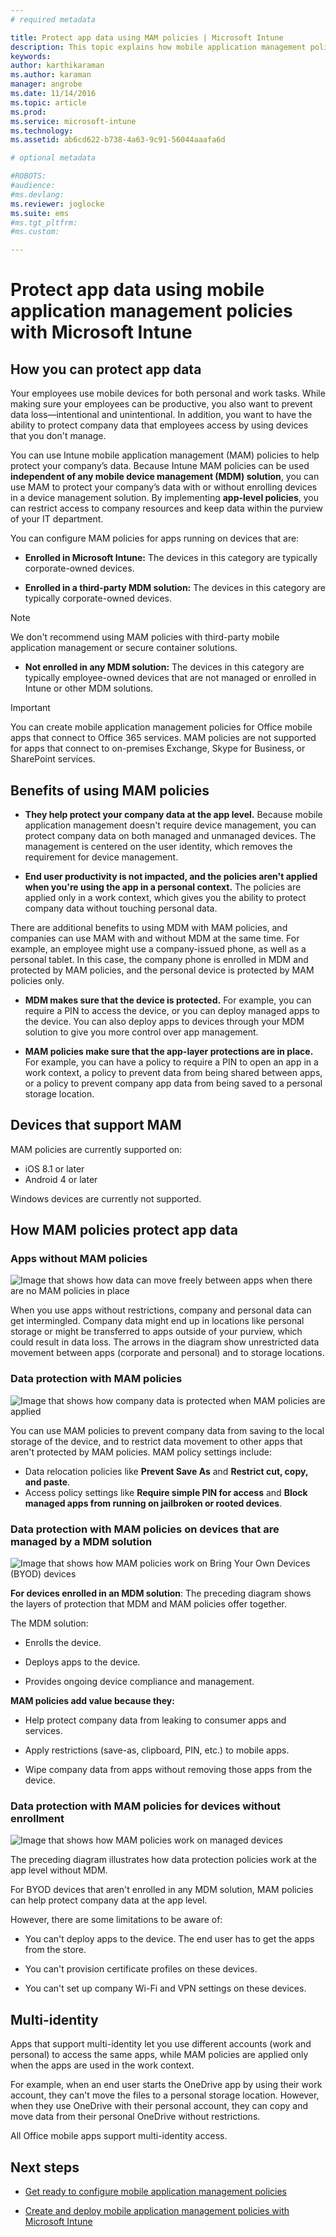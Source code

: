 ```yaml
---
# required metadata

title: Protect app data using MAM policies | Microsoft Intune
description: This topic explains how mobile application management policies can help protect your company data, prevent data loss, and keep personal and work information separate.
keywords:
author: karthikaramanms.author: karaman
manager: angrobe
ms.date: 11/14/2016
ms.topic: article
ms.prod:
ms.service: microsoft-intune
ms.technology:
ms.assetid: ab6cd622-b738-4a63-9c91-56044aaafa6d

# optional metadata

#ROBOTS:
#audience:
#ms.devlang:
ms.reviewer: joglocke
ms.suite: ems
#ms.tgt_pltfrm:
#ms.custom:

---
```


# Protect app data using mobile application management policies with Microsoft Intune

## How you can protect app data
Your employees use mobile devices for both personal and work tasks. While making sure your employees can be productive, you also want to prevent data loss—intentional and unintentional.  In addition, you want to have the ability to protect company data that employees access by using devices that you don't manage.

You can use Intune mobile application management (MAM) policies to help protect your company’s data. Because Intune MAM policies can be used **independent of any mobile device management (MDM) solution**, you can use MAM to protect your company’s data with or without enrolling devices in a device management solution. By implementing **app-level policies**, you can restrict access to company resources and keep data within the purview of your IT department.

You can configure MAM policies for apps running on devices that are:

-   **Enrolled in Microsoft Intune:** The devices in this category are typically corporate-owned devices.

-   **Enrolled in a third-party MDM solution:** The devices in this category are typically corporate-owned devices.

  > [!NOTE]
  > We don't recommend using MAM policies with third-party mobile application management or secure container solutions.

-   **Not enrolled in any MDM solution:** The devices in this category are typically employee-owned devices that are not managed or enrolled in Intune or other MDM solutions.

> [!IMPORTANT]
> You can create mobile application management policies for Office mobile apps that connect to Office 365 services. MAM policies are not supported for apps that connect to on-premises Exchange, Skype for Business, or SharePoint services.

## Benefits of using MAM policies

-   **They help protect your company data at the app level.** Because mobile application management doesn't require device management, you can protect company data on both managed and unmanaged devices. The management is centered on the user identity, which removes the requirement for device management.

-   **End user productivity is not impacted, and the policies aren't applied when you're using the app in a personal context.** The policies are applied only in a work context, which gives you the ability to protect company data without touching personal data.

There are additional benefits to using MDM with MAM policies, and companies can use MAM with and without MDM at the same time. For example, an employee might use a company-issued phone, as well as a personal tablet. In this case, the company phone is enrolled in MDM and protected by MAM policies, and the personal device is protected by MAM policies only.

- **MDM makes sure that the device is protected.** For example, you can require a PIN to access the device, or you can deploy managed apps to the device. You can also deploy apps to devices through your MDM solution to give you more control over app management.

- **MAM policies make sure that the app-layer protections are in place.** For example, you can have a policy to require a PIN to open an app in a work context, a policy to prevent data from being shared between apps, or a policy to prevent company app data from being saved to a personal storage location.

## Devices that support MAM
MAM policies are currently supported on:
-   iOS 8.1 or later
-   Android 4 or later

Windows devices are currently not supported.
##  How MAM policies protect app data

###  Apps without MAM policies

![Image that shows how data can move freely between apps when there are no MAM policies in place](../media/Apps_without_MAM_policies.png)

When you use apps without restrictions, company and personal data can get intermingled. Company data might end up in locations like personal storage or might be transferred to apps outside of your purview, which could result in data loss. The arrows in the diagram show unrestricted data movement between apps (corporate and personal) and to storage locations.

### Data protection with MAM policies

![Image that shows how company data is protected when MAM policies are applied](../media/Apps_with_mobile_app_policies.png)

You can use MAM policies to prevent company data from saving to the local storage of the device, and to restrict data movement to other apps that aren't protected by MAM policies. MAM policy settings include:
- Data relocation policies like
 **Prevent Save As** and **Restrict cut, copy, and paste**.
- Access policy settings like **Require simple PIN for access** and **Block managed apps from running on jailbroken or rooted devices**.

### Data protection with MAM policies on devices that are managed by a MDM solution

![Image that shows how MAM policies work on Bring Your Own Devices (BYOD) devices](../media/MAM_BYOD_November.png)

**For devices enrolled in an MDM solution**: The preceding diagram shows the layers of protection that MDM and MAM policies offer together.

The MDM solution:

-   Enrolls the device.

-   Deploys apps to the device.

-   Provides ongoing device compliance and management.

**MAM policies add value because they:**

-   Help protect company data from leaking to consumer apps and services.

-   Apply restrictions (save-as, clipboard, PIN, etc.) to mobile apps.

-   Wipe company data from apps without removing those apps from the device.


### Data protection with MAM policies for devices without enrollment

![Image that shows how MAM policies work on managed devices](../media/MAM_ManagedDevices_November.png)

The preceding diagram illustrates how data protection policies work at the app level without MDM.

For BYOD devices that aren't enrolled in any MDM solution, MAM policies can help protect company data at the app level.

However, there are some limitations to be aware of:

-   You can't deploy apps to the device. The end user has to get the apps from the store.

-   You can't provision certificate profiles on these devices.

-   You can't set up company Wi-Fi and VPN settings on these devices.


## Multi-identity

Apps that support multi-identity let you use different accounts (work and personal) to access the same apps, while MAM policies are applied only when the apps are used in the work context.  

For example, when an end user starts the OneDrive app by using their work account, they can't move the files to a personal storage location. However, when they use OneDrive with their personal account, they can copy and move data from their personal OneDrive without restrictions.  

All Office mobile apps support multi-identity access.

##  Next steps
- [Get ready to configure mobile application management policies](get-ready-to-configure-mobile-app-management-policies-with-microsoft-intune.md)

- [Create and deploy mobile application management policies with Microsoft Intune](create-and-deploy-mobile-app-management-policies-with-microsoft-intune.md)
